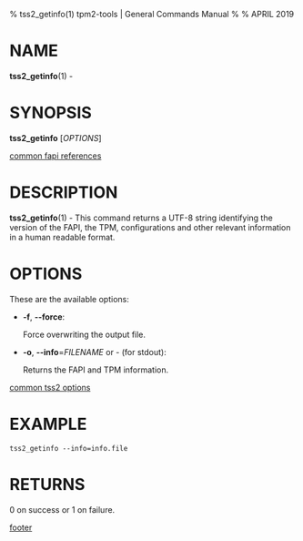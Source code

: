 % tss2_getinfo(1) tpm2-tools | General Commands Manual
%
% APRIL 2019

# NAME

**tss2_getinfo**(1) -

# SYNOPSIS

**tss2_getinfo** [*OPTIONS*]

[common fapi references](common/tss2-fapi-references.md)

# DESCRIPTION

**tss2_getinfo**(1) - This command returns a UTF-8 string identifying the version of the FAPI, the TPM, configurations and other relevant information in a human readable format.

# OPTIONS

These are the available options:

  * **-f**, **\--force**:

    Force overwriting the output file.

  * **-o**, **\--info**=_FILENAME_ or _-_ (for stdout):

    Returns the FAPI and TPM information.


[common tss2 options](common/tss2-options.md)

# EXAMPLE
```
tss2_getinfo --info=info.file
```

# RETURNS

0 on success or 1 on failure.

[footer](common/footer.md)
